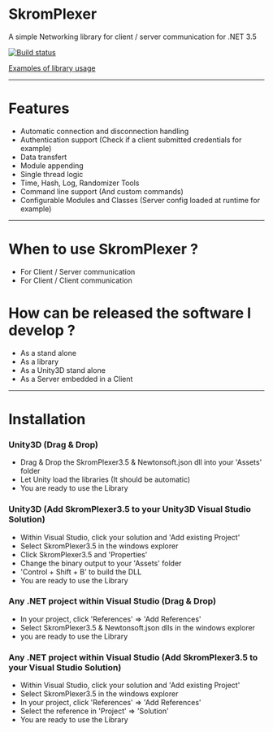 # SkromPlexer

A simple Networking library for client / server communication for .NET 3.5

[![Build status](https://ci.appveyor.com/api/projects/status/mbqioqqfao6j3jvl/branch/master?svg=true)](https://ci.appveyor.com/project/nvareille/skromplexer3-5/branch/master)

[Examples of library usage](Examples/Examples.md)

---

# Features

- Automatic connection and disconnection handling
- Authentication support (Check if a client submitted credentials for example)
- Data transfert
- Module appending
- Single thread logic
- Time, Hash, Log, Randomizer Tools
- Command line support (And custom commands)
- Configurable Modules and Classes (Server config loaded at runtime for example)

---

# When to use SkromPlexer ?

- For Client / Server communication
- For Client / Client communication

# How can be released the software I develop ?

- As a stand alone
- As a library
- As a Unity3D stand alone
- As a Server embedded in a Client

---

# Installation
### Unity3D (Drag & Drop)

- Drag & Drop the SkromPlexer3.5 & Newtonsoft.json dll into your 'Assets' folder
- Let Unity load the libraries (It should be automatic)
- You are ready to use the Library

### Unity3D (Add SkromPlexer3.5 to your Unity3D Visual Studio Solution)

- Within Visual Studio, click your solution and 'Add existing Project'
- Select SkromPlexer3.5 in the windows explorer
- Click SkromPlexer3.5 and 'Properties'
- Change the binary output to your 'Assets' folder
- 'Control + Shift + B' to build the DLL
- You are ready to use the Library

### Any .NET project within Visual Studio (Drag & Drop)

- In your project, click 'References' => 'Add References'
- Select SkromPlexer3.5 & Newtonsoft.json dlls in the windows explorer
- you are ready to use the Library

### Any .NET project within Visual Studio (Add SkromPlexer3.5 to your Visual Studio Solution)

- Within Visual Studio, click your solution and 'Add existing Project'
- Select SkromPlexer3.5 in the windows explorer
- In your project, click 'References' => 'Add References'
- Select the reference in 'Project' => 'Solution'
- You are ready to use the Library
